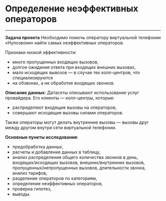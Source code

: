 # Определение неэффективных операторов
---
**Задача проекта**
Необходимо помочь оператору виртуальной телефонии «Нупозвони» найти самых неэффективных операторов. 

Признаки низкой эффективности:

* много пропущенных входящих вызовов,
* долгое ожидания ответа при входящих внешних вызовах,
* мало исходящих вывозов — в случае тех колл-центров, что специализируются
* на обзвонах, а не обработке входящих звонков.

**Описание данных**:
Датасеты описывают использование услуг провайдера. Его клиенты — колл-центры, которые:
* распределяют входящие вызовы на операторов,
* совершают исходящие вызовы силами операторов.

Также операторы могут делать внутренние вызовы — вызовы друг между другом
внутри сети виртуальной телефонии.

**Основные пункты исследования**:

* предобработка данных,
* расчеты и добавление данных в таблицу,
* анализ распределения общего количества звонков в день, входящих/исходящих вызовов, внешних/внутренних вызовов, пропущенных/непропущенных вызовов, длительности звонка, анализ тарифов,
* разделение операторов по категориям,
* определение неэффективных операторов,
* проверка гипотез,
* выводы.

